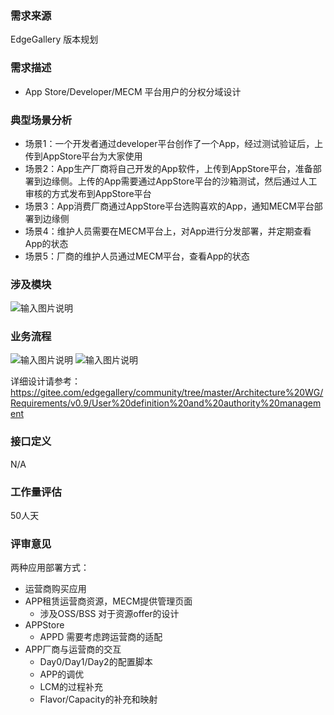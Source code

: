 ### 需求来源

EdgeGallery 版本规划

### 需求描述
- App Store/Developer/MECM 平台用户的分权分域设计

### 典型场景分析
- 场景1：一个开发者通过developer平台创作了一个App，经过测试验证后，上传到AppStore平台为大家使用
- 场景2：App生产厂商将自己开发的App软件，上传到AppStore平台，准备部署到边缘侧。上传的App需要通过AppStore平台的沙箱测试，然后通过人工审核的方式发布到AppStore平台
- 场景3：App消费厂商通过AppStore平台选购喜欢的App，通知MECM平台部署到边缘侧
- 场景4：维护人员需要在MECM平台上，对App进行分发部署，并定期查看App的状态
- 场景5：厂商的维护人员通过MECM平台，查看App的状态

### 涉及模块
![输入图片说明](https://images.gitee.com/uploads/images/2020/0810/201635_b1e13050_5659718.png "屏幕截图.png")

### 业务流程
![输入图片说明](https://images.gitee.com/uploads/images/2020/0810/201752_5dfe416c_5659718.png "屏幕截图.png")
![输入图片说明](https://images.gitee.com/uploads/images/2020/0810/202202_d48f4cc0_5659718.png "屏幕截图.png")

详细设计请参考：https://gitee.com/edgegallery/community/tree/master/Architecture%20WG/Requirements/v0.9/User%20definition%20and%20authority%20management

### 接口定义
N/A

### 工作量评估
50人天


### 评审意见
两种应用部署方式：
- 运营商购买应用
- APP租赁运营商资源，MECM提供管理页面
    - 涉及OSS/BSS 对于资源offer的设计
- APPStore
    - APPD 需要考虑跨运营商的适配
- APP厂商与运营商的交互
    - Day0/Day1/Day2的配置脚本
    - APP的调优
    - LCM的过程补充
    - Flavor/Capacity的补充和映射